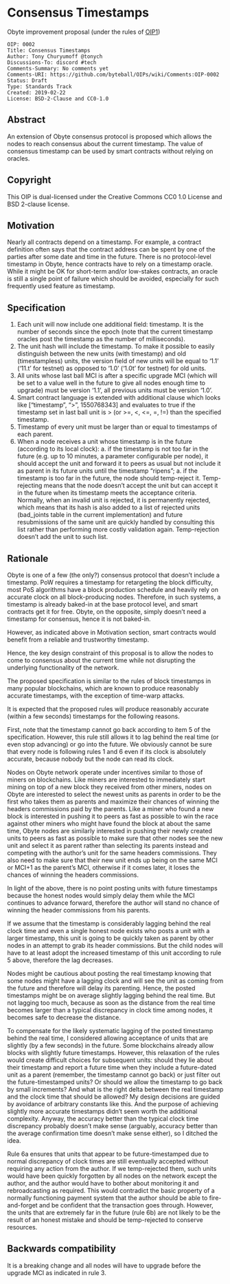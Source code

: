 # Consensus Timestamps

Obyte improvement proposal (under the rules of [OIP1](https://github.com/byteball/OIPs/blob/master/oip-0001.md))

```
OIP: 0002
Title: Consensus Timestamps
Author: Tony Churyumoff @tonych
Discussions-To: discord #tech
Comments-Summary: No comments yet
Comments-URI: https://github.com/byteball/OIPs/wiki/Comments:OIP-0002
Status: Draft
Type: Standards Track
Created: 2019-02-22
License: BSD-2-Clause and CC0-1.0
```

## Abstract

An extension of Obyte consensus protocol is proposed which allows the nodes to reach consensus about the current timestamp.  The value of consensus timestamp can be used by smart contracts without relying on oracles.

## Copyright

This OIP is dual-licensed under the Creative Commons CC0 1.0 License and BSD 2-clause license.

## Motivation

Nearly all contracts depend on a timestamp.  For example, a contract definition often says that the contract address can be spent by one of the parties after some date and time in the future.  There is no protocol-level timestamp in Obyte, hence contracts have to rely on a timestamp oracle.  While it might be OK for short-term and/or low-stakes contracts, an oracle is still a single point of failure which should be avoided, especially for such frequently used feature as timestamp.

## Specification

1. Each unit will now include one additional field: timestamp.  It is the number of seconds since the epoch (note that the current timestamp oracles post the timestamp as the number of milliseconds).
1. The unit hash will include the timestamp. To make it possible to easily distinguish between the new units (with timestamp) and old (timestampless) units, the version field of new units will be equal to ‘1.1’ (‘11.t’ for testnet) as opposed to ‘1.0’ (‘1.0t’ for testnet) for old units.
1. All units whose last ball MCI is after a specific upgrade MCI (which will be set to a value well in the future to give all nodes enough time to upgrade) must be version ‘1.1’, all previous units must be version ‘1.0’.
1. Smart contract language is extended with additional clause which looks like [“timestamp”, “>”, 1550768343] and evaluates to true if the timestamp set in last ball unit is > (or >=, <, <=, =, !=) than the specified timestamp.
1. Timestamp of every unit must be larger than or equal to timestamps of each parent.
1. When a node receives a unit whose timestamp is in the future (according to its local clock): 
   a. if the timestamp is not too far in the future (e.g. up to 10 minutes, a parameter configurable per node), it should accept the unit and forward it to peers as usual but not include it as parent in its future units until the timestamp “ripens”;
   a. if the timestamp is too far in the future, the node should temp-reject it.  Temp-rejecting means that the node doesn’t accept the unit but can accept it in the future when its timestamp meets the acceptance criteria.  Normally, when an invalid unit is rejected, it is permanently rejected, which means that its hash is also added to a list of rejected units (bad_joints table in the current implementation) and future resubmissions of the same unit are quickly handled by consulting this list rather than performing more costly validation again. Temp-rejection doesn’t add the unit to such list.

## Rationale

Obyte is one of a few (the only?) consensus protocol that doesn’t include a timestamp. PoW requires a timestamp for retargeting the block difficulty, most PoS algorithms have a block production schedule and heavily rely on accurate clock on all block-producing nodes.  Therefore, in such systems, a timestamp is already baked-in at the base protocol level, and smart contracts get it for free.  Obyte, on the opposite, simply doesn’t need a timestamp for consensus, hence it is not baked-in.

However, as indicated above in Motivation section, smart contracts would benefit from a reliable and trustworthy timestamp.

Hence, the key design constraint of this proposal is to allow the nodes to come to consensus about the current time while not disrupting the underlying functionality of the network.

The proposed specification is similar to the rules of block timestamps in many popular blockchains, which are known to produce reasonably accurate timestamps, with the exception of time-warp attacks.

It is expected that the proposed rules will produce reasonably accurate (within a few seconds) timestamps for the following reasons.

First, note that the timestamp cannot go back according to item 5 of the specification.  However, this rule still allows it to lag behind the real time (or even stop advancing) or go into the future.  We obviously cannot be sure that every node is following rules 1 and 6 even if its clock is absolutely accurate, because nobody but the node can read its clock.

Nodes on Obyte network operate under incentives similar to those of miners on blockchains.  Like miners are interested to immediately start mining on top of a new block they received from other miners, nodes on Obyte are interested to select the newest units as parents in order to be the first who takes them as parents and maximize their chances of winning the headers commissions paid by the parents.  Like a miner who found a new block is interested in pushing it to peers as fast as possible to win the race against other miners who might have found the block at about the same time, Obyte nodes are similarly interested in pushing their newly created units to peers as fast as possible to make sure that other nodes see the new unit and select it as parent rather than selecting its parents instead and competing with the author’s unit for the same headers commissions.  They also need to make sure that their new unit ends up being on the same MCI or MCI+1 as the parent’s MCI, otherwise if it comes later, it loses the chances of winning the headers commissions.

In light of the above, there is no point posting units with future timestamps because the honest nodes would simply delay them while the MCI continues to advance forward, therefore the author will stand no chance of winning the header commissions from his parents.

If we assume that the timestamp is considerably lagging behind the real clock time and even a single honest node exists who posts a unit with a larger timestamp, this unit is going to be quickly taken as parent by other nodes in an attempt to grab its header commissions.  But the child nodes will have to at least adopt the increased timestamp of this unit according to rule 5 above, therefore the lag decreases.

Nodes might be cautious about posting the real timestamp knowing that some nodes might have a lagging clock and will see the unit as coming from the future and therefore will delay its parenting.  Hence, the posted timestamps might be on average slightly lagging behind the real time.  But not lagging too much, because as soon as the distance from the real time becomes larger than a typical discrepancy in clock time among nodes, it becomes safe to decrease the distance.

To compensate for the likely systematic lagging of the posted timestamp behind the real time, I considered allowing acceptance of units that are slightly (by a few seconds) in the future.  Some blockchains already allow blocks with slightly future timestamps.  However, this relaxation of the rules would create difficult choices for subsequent units: should they lie about their timestamp and report a future time when they include a future-dated unit as a parent (remember, the timestamp cannot go back) or just filter out the future-timestamped units?  Or should we allow the timestamp to go back by small increments?  And what is the right delta between the real timestamp and the clock time that should be allowed?  My design decisions are guided by avoidance of arbitrary constants like this.  And the purpose of achieving slightly more accurate timestamps didn’t seem worth the additional complexity.  Anyway, the accuracy better than the typical clock time discrepancy probably doesn’t make sense (arguably, accuracy better than the average confirmation time doesn’t make sense either), so I ditched the idea.

Rule 6a ensures that units that appear to be future-timestamped due to normal discrepancy of clock times are still eventually accepted without requiring any action from the author.  If we temp-rejected them, such units would have been quickly forgotten by all nodes on the network except the author, and the author would have to bother about monitoring it and rebroadcasting as required.  This would contradict the basic property of a normally functioning payment system that the author should be able to fire-and-forget and be confident that the transaction goes through.  However, the units that are extremely far in the future (rule 6b) are not likely to be the result of an honest mistake and should be temp-rejected to conserve resources.

## Backwards compatibility

It is a breaking change and all nodes will have to upgrade before the upgrade MCI as indicated in rule 3.

